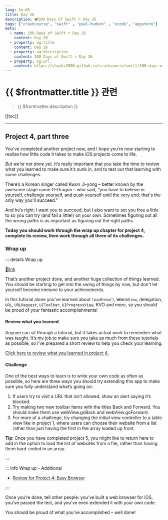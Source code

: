 ```yaml
---
lang: ko-KR
title: Day 26
description: 🕊️100 Days of Swift > Day 26
tags: ["crashcourse", "swift" , "paul-hudson" , "xcode", "appstore"]
meta:
  - name: 100 Days of Swift > Day 26
    content: Day 26
  - property: og:title
    content: Day 26
  - property: og:description
    content: 100 Days of Swift > Day 26
  - property: og:url
    content: https://chanhi2000.github.io/crashcourse/swift/100-days-of-swift/26.html
---
```


# {{ $frontmatter.title }} 관련

> {{ $frontmatter.description }}

[[toc]]

---

## Project 4, part three

You’ve completed another project now, and I hope you’re now starting to realize how little code it takes to make iOS projects come to life.

_But we’re not done yet._ It’s really important that you take the time to review what you learned to make sure it’s sunk in, and to test out that learning with some challenges.

There’s a Korean singer called Kwon Ji-yong – better known by the awesome stage name G-Dragon – who said, “you have to believe in yourself, challenge yourself, and push yourself until the very end; that's the only way you'll succeed.”

And he’s right: I want you to succeed, but I also want to set you free a little to so you can try (and fail a little!) on your own. Sometimes figuring out all the wrong paths is as important as figuring out the right paths.

__Today you should work through the wrap up chapter for project 4, complete its review, then work through all three of its challenges.__

### Wrap up

::: details Wrap up 

[📎link](https://www.hackingwithswift.com/read/4/6/wrap-up)

<YouTube id="V0srN0ym4mA" />

That’s another project done, and another huge collection of things learned. You should be starting to get into the swing of things by now, but don't let yourself become immune to your achievements.

In this tutorial alone you've learned about `loadView()`, `WKWebView`, delegation, `URL`, `URLRequest`, `UIToolbar`, `UIProgressView`, KVO and more, so you should be proud of your fantastic accomplishments!

#### Review what you learned

Anyone can sit through a tutorial, but it takes actual work to remember what was taught. It’s my job to make sure you take as much from these tutorials as possible, so I’ve prepared a short review to help you check your learning.

[Click here to review what you learned in project 4.][project-4-easy-browser]

#### Challenge
One of the best ways to learn is to write your own code as often as possible, so here are three ways you should try extending this app to make sure you fully understand what’s going on:

1. If users try to visit a URL that isn’t allowed, show an alert saying it’s blocked.
2. Try making two new toolbar items with the titles Back and Forward. You should make them use webView.goBack and webView.goForward.
3. For more of a challenge, try changing the initial view controller to a table view like in project 1, where users can choose their website from a list rather than just having the first in the array loaded up front.

__Tip__: Once you have completed project 5, you might like to return here to add in the option to load the list of websites from a file, rather than having them hard-coded in an array.

:::

::: info Wrap up - Additional 

- [Review for Project 4: Easy Browser][project-4-easy-browser]

:::

Once you’re done, tell other people: you’ve built a web browser for iOS, you’ve passed the test, and you’ve even extended it with your own code.

You should be proud of what you’ve accomplished – well done!

[project-4-easy-browser]: https://www.hackingwithswift.com/review/hws/project-4-easy-browser